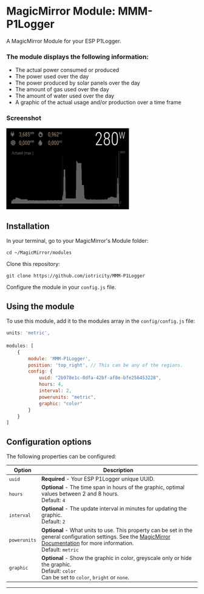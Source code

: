 # MagicMirror Module: MMM-P1Logger
A MagicMirror Module for your ESP P1Logger. 

### The module displays the following information:

* The actual power consumed or produced
* The power used over the day
* The power produced by solar panels over the day
* The amount of gas used over the day
* The amount of water used over the day
* A graphic of the actual usage and/or production over a time frame

### Screenshot
![screenshot](https://github.com/iotricity/MMM-P1Logger/blob/main/img/screenshot.png)

## Installation

In your terminal, go to your MagicMirror's Module folder:
````
cd ~/MagicMirror/modules
````

Clone this repository:
````
git clone https://github.com/iotricity/MMM-P1Logger
````

Configure the module in your `config.js` file.

## Using the module

To use this module, add it to the modules array in the `config/config.js` file:
````javascript
units: 'metric',

modules: [
    {
        module: 'MMM-P1Logger',
        position: 'top_right', // This can be any of the regions.
        config: {
			uuid: "2b978e1c-0dfa-42bf-af8e-bfe256453228",
			hours: 4,
			interval: 2,
			powerunits: "metric",
			graphic: "color"
        }
    }
]
````

## Configuration options

The following properties can be configured:


<table width="100%">
	<thead>
		<tr>
			<th>Option</th>
			<th width="100%">Description</th>
		</tr>
	</thead>
	<tbody>
        <tr>
			<td><code>uuid</code></td>
			<td><b>Required</b> - Your ESP P1Logger unique UUID.</td>
		</tr>
        <tr>
			<td><code>hours</code></td>
			<td><b>Optional</b> - The time span in hours of the graphic, optimal values between 2 and 8 hours.<br />Default: <code>4</code></td>
		</tr>
        <tr>
            <td><code>interval</code></td>
            <td><b>Optional</b> - The update interval in minutes for updating the graphic.<br />Default: <code>2</code></td>
        </tr>
        <tr>
            <td><code>powerunits</code></td>
            <td>
                <b>Optional</b> - What units to use. This property can be set in the general configuration settings. See the <a href="https://docs.magicmirror.builders/getting-started/configuration.html#general">MagicMirror Documentation</a> for more information.<br />Default: <code>metric</code>
            </td>
        </tr>
        <tr>
            <td><code>graphic</code></td>
            <td><b>Optional</b> - Show the graphic in color, greyscale only or hide the graphic.<br />Default: <code>color</code><br />Can be set to <code>color</code>, <code>bright</code> or <code>none</code>.</td>
        </tr>
	</tbody>
</table>

---

